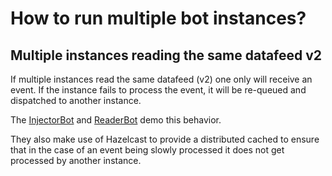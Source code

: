 # How to run multiple bot instances?

## Multiple instances reading the same datafeed v2

If multiple instances read the same datafeed (v2) one only will receive an event. If the instance fails to process the
event, it will be re-queued and dispatched to another instance.

The [InjectorBot](./src/main/java/com/symphony/bdk/examples/df2/InjectorBot.java)
and [ReaderBot](./src/main/java/com/symphony/bdk/examples/df2/ReaderBot.java) demo this behavior.

They also make use of Hazelcast to provide a distributed cached to ensure that in the case of an event being slowly
processed it does not get processed by another instance.
